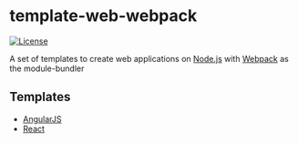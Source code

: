 # template-web-webpack

[![License](https://img.shields.io/badge/LICENSE-GPL%20v3.0-blue.svg)](https://www.gnu.org/licenses/gpl.html)

A set of templates to create web applications on [Node.js](https://nodejs.org/) with [Webpack](https://webpack.js.org/) as the module-bundler

## Templates

 - [AngularJS](angular-js)
 - [React](react)
